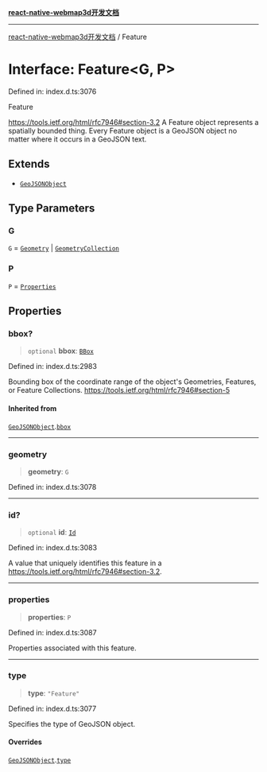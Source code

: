 [**react-native-webmap3d开发文档**](../README.md)

***

[react-native-webmap3d开发文档](../globals.md) / Feature

# Interface: Feature\<G, P\>

Defined in: index.d.ts:3076

Feature

https://tools.ietf.org/html/rfc7946#section-3.2
A Feature object represents a spatially bounded thing.
Every Feature object is a GeoJSON object no matter where it occurs in a GeoJSON text.

## Extends

- [`GeoJSONObject`](GeoJSONObject.md)

## Type Parameters

### G

`G` = [`Geometry`](Geometry.md) \| [`GeometryCollection`](GeometryCollection.md)

### P

`P` = [`Properties`](../type-aliases/Properties.md)

## Properties

### bbox?

> `optional` **bbox**: [`BBox`](../type-aliases/BBox.md)

Defined in: index.d.ts:2983

Bounding box of the coordinate range of the object's Geometries, Features, or Feature Collections.
https://tools.ietf.org/html/rfc7946#section-5

#### Inherited from

[`GeoJSONObject`](GeoJSONObject.md).[`bbox`](GeoJSONObject.md#bbox)

***

### geometry

> **geometry**: `G`

Defined in: index.d.ts:3078

***

### id?

> `optional` **id**: [`Id`](../type-aliases/Id.md)

Defined in: index.d.ts:3083

A value that uniquely identifies this feature in a
https://tools.ietf.org/html/rfc7946#section-3.2.

***

### properties

> **properties**: `P`

Defined in: index.d.ts:3087

Properties associated with this feature.

***

### type

> **type**: `"Feature"`

Defined in: index.d.ts:3077

Specifies the type of GeoJSON object.

#### Overrides

[`GeoJSONObject`](GeoJSONObject.md).[`type`](GeoJSONObject.md#type)
